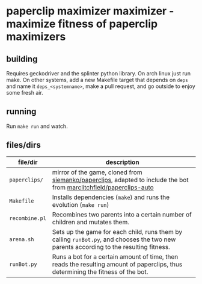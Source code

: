 # paperclip maximizer maximizer - maximize fitness of paperclip maximizers


## building

Requires geckodriver and the splinter python library. On arch linux just run make.
On other systems, add a new Makefile target that depends on `deps` and name it `deps_<systemname>`, make a pull request, and go outside to enjoy some fresh air.


## running

Run `make run` and watch.


## files/dirs

| file/dir         | description                                                                                                                                          |
|------------------|------------------------------------------------------------------------------------------------------------------------------------------------------|
| `paperclips/` | mirror of the game, cloned from [siemanko/paperclips](https://github.com/siemanko/paperclips), adapted to include the bot from [marclitchfield/paperclips-auto](https://github.com/marclitchfield/paperclips-auto) |
| `Makefile` | Installs dependencies (`make`) and runs the evolution (`make run`) |
| `recombine.pl` | Recombines two parents into a certain number of children and mutates them. |
| `arena.sh` | Sets up the game for each child, runs them by calling `runBot.py`, and chooses the two new parents according to the resulting fitness. |
| `runBot.py` | Runs a bot for a certain amount of time, then reads the resulting amount of paperclips, thus determining the fitness of the bot. |
